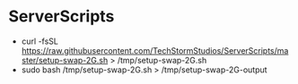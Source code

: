 # ServerScripts

- curl -fsSL https://raw.githubusercontent.com/TechStormStudios/ServerScripts/master/setup-swap-2G.sh > /tmp/setup-swap-2G.sh
- sudo bash /tmp/setup-swap-2G.sh > /tmp/setup-swap-2G-output
